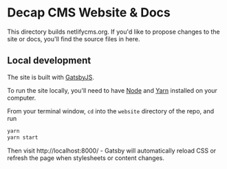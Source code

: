 # Decap CMS Website & Docs

This directory builds netlifycms.org. If you'd like to propose changes to the site or docs, you'll find the source files in here.

## Local development

The site is built with [GatsbyJS](https://gatsbyjs.org/).

To run the site locally, you'll need to have [Node](https://nodejs.org) and [Yarn](https://yarnpkg.com/en/) installed on your computer.

From your terminal window, `cd` into the `website` directory of the repo, and run

```bash
yarn
yarn start
```

Then visit http://localhost:8000/ - Gatsby will automatically reload CSS or
refresh the page when stylesheets or content changes.
